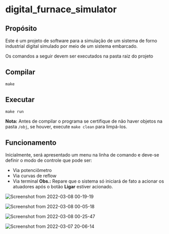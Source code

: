 # digital_furnace_simulator

## Propósito
<p>Este é um projeto de software para a simulação de um sistema de forno industrial digital simulado por meio de um sistema embarcado.</p>
<p> Os comandos a seguir devem ser executados na pasta raiz do projeto</p>

## Compilar
```make```

## Executar
```make run```

**Nota:** Antes de compilar o programa se certifique de não haver objetos na pasta `/obj`, se houver, execute ```make clean``` para limpá-los.

## Funcionamento
Inicialmente, será apresentado um menu na linha de comando e deve-se definir o modo de controle que pode ser:
- Via potenciômetro
- Via curvas de reflow
- Via terminal
**Obs.:** Repare que o sistema só iniciará de fato a acionar os atuadores após o botão **Ligar** estiver acionado.

![Screenshot from 2022-03-08 00-19-19](https://user-images.githubusercontent.com/47460478/157160006-e2a77daa-f3e3-44b1-90e3-c27d2347b664.png)

![Screenshot from 2022-03-08 00-05-18](https://user-images.githubusercontent.com/47460478/157160026-f924a02d-75ae-4808-8278-f5a7eaa63a85.png)

![Screenshot from 2022-03-08 00-25-47](https://user-images.githubusercontent.com/47460478/157160412-fca2868e-431a-41ad-ad78-b4bba253f85c.png)

![Screenshot from 2022-03-07 20-06-14](https://user-images.githubusercontent.com/47460478/157160083-bc26c88e-4171-4023-9e83-e447ea8d0436.png)

